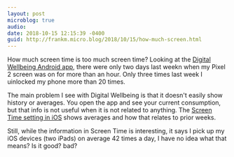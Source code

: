 ```yaml
---
layout: post
microblog: true
audio: 
date: 2018-10-15 12:15:39 -0400
guid: http://frankm.micro.blog/2018/10/15/how-much-screen.html
---
```

How much screen time is too much screen time? Looking at the [Digital Wellbeing Android app](https://www.android.com/versions/pie-9-0/digital-wellbeing-beta/), there were only two days last weekn when my Pixel 2 screen was on for more than an hour. Only three times last week I uinlocked my phone more than 20 times. 

The main problem I see with Digital Wellbeing is that it doesn't easily show history or averages. You open the app and see your current consumption, but that info is not useful when it is not related to anything. The [Screen Time setting in iOS](https://support.apple.com/en-us/HT208982) shows averages and how that relates to prior weeks.

Still, while the information in Screen Time is interesting, it says I pick up my iOS devices (two iPads) on average 42 times a day, I have no idea what that means? Is it good? bad? 
